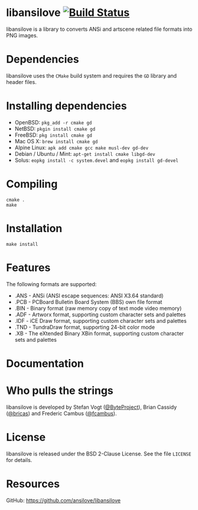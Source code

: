 # libansilove [![Build Status][1]][2]

libansilove is a library to converts ANSi and artscene related file formats
into PNG images.

# Dependencies

libansilove uses the `CMake` build system and requires the `GD` library and
header files.

# Installing dependencies

- OpenBSD: `pkg_add -r cmake gd`
- NetBSD: `pkgin install cmake gd`
- FreeBSD: `pkg install cmake gd`
- Mac OS X: `brew install cmake gd`
- Alpine Linux: `apk add cmake gcc make musl-dev gd-dev`
- Debian / Ubuntu / Mint: `apt-get install cmake libgd-dev`
- Solus: `eopkg install -c system.devel` and `eopkg install gd-devel`

# Compiling

    cmake .
    make

# Installation

    make install

# Features

The following formats are supported:

- .ANS - ANSi (ANSI escape sequences: ANSI X3.64 standard)
- .PCB - PCBoard Bulletin Board System (BBS) own file format
- .BIN - Binary format (raw memory copy of text mode video memory)
- .ADF - Artworx format, supporting custom character sets and palettes
- .IDF - iCE Draw format, supporting custom character sets and palettes
- .TND - TundraDraw format, supporting 24-bit color mode
- .XB - The eXtended Binary XBin format, supporting custom character sets and palettes

# Documentation

# Who pulls the strings

libansilove is developed by Stefan Vogt ([@ByteProject](https://github.com/ByteProject)), Brian Cassidy ([@bricas](https://github.com/bricas)) and Frederic Cambus ([@fcambus](https://github.com/fcambus)).

# License

libansilove is released under the BSD 2-Clause License. See the file `LICENSE` for details.

# Resources

GitHub: https://github.com/ansilove/libansilove

[1]: https://api.travis-ci.org/ansilove/libansilove.png?branch=master
[2]: https://travis-ci.org/ansilove/libansilove
